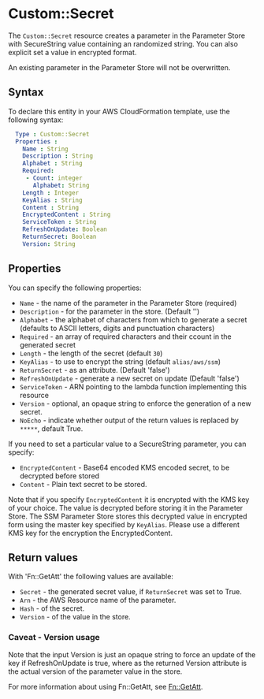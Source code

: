 # Custom::Secret
The `Custom::Secret` resource creates a parameter in the Parameter Store with SecureString value containing an randomized string. 
You can also explicit set a value in encrypted format.

An existing parameter in the Parameter Store will not be overwritten.

## Syntax
To declare this entity in your AWS CloudFormation template, use the following syntax:

```yaml
  Type : Custom::Secret
  Properties : 
    Name : String
    Description : String
    Alphabet : String
    Required: 
     - Count: integer
       Alphabet: String
    Length : Integer
    KeyAlias : String
    Content : String
    EncryptedContent : String
    ServiceToken : String
    RefreshOnUpdate: Boolean
    ReturnSecret: Boolean
    Version: String
```

## Properties
You can specify the following properties:

- `Name`  - the name of the parameter in the Parameter Store (required)
- `Description`  - for the parameter in the store. (Default '')
- `Alphabet` - the alphabet of characters from which to generate a secret (defaults to ASCII letters, digits and punctuation characters)
- `Required` - an array of required characters and their ccount in the generated secret
- `Length`  - the length of the secret (default `30`)
- `KeyAlias`  - to use to encrypt the string (default `alias/aws/ssm`)
- `ReturnSecret`  - as an attribute. (Default 'false')
- `RefreshOnUpdate`  - generate a new secret on update (Default 'false')
- `ServiceToken`  - ARN pointing to the lambda function implementing this resource 
- `Version`  - optional, an opaque string to enforce the generation of a new secret.
- `NoEcho` - indicate whether output of the return values is replaced by `*****`, default True.

If you need to set a particular value to a SecureString parameter, you can specify:

- `EncryptedContent`  - Base64 encoded KMS encoded secret, to be decrypted before stored 
- `Content`  - Plain text secret to be stored.

Note that if you specify `EncryptedContent` it is encrypted with the KMS key of your choice. The
value is decrypted before storing it in the Parameter Store.  The SSM Parameter Store stores this decrypted value in encrypted form using the master key 
specified by `KeyAlias`. Please use a different KMS key for the encryption the EncryptedContent.

## Return values
With 'Fn::GetAtt' the following values are available:

- `Secret` - the generated secret value, if `ReturnSecret` was set to True.
- `Arn` - the AWS Resource name of the parameter.
- `Hash` - of the secret.
- `Version` - of the value in the store.

### Caveat - Version usage
Note that the input Version is just an opaque string to force an update of the key if RefreshOnUpdate is true, where 
as the returned Version attribute is the actual version of the parameter value in the store.

For more information about using Fn::GetAtt, see [Fn::GetAtt](http://docs.aws.amazon.com/AWSCloudFormation/latest/UserGuide/intrinsic-function-reference-getatt.html).
